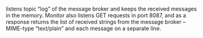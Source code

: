 listens topic “log” of the message broker and keeps the received messages in the
memory. Monitor also listens GET requests in port 8087, and as a response returns the list of
received strings from the message broker – MIME-type “text/plain” and each message on a
separate line.